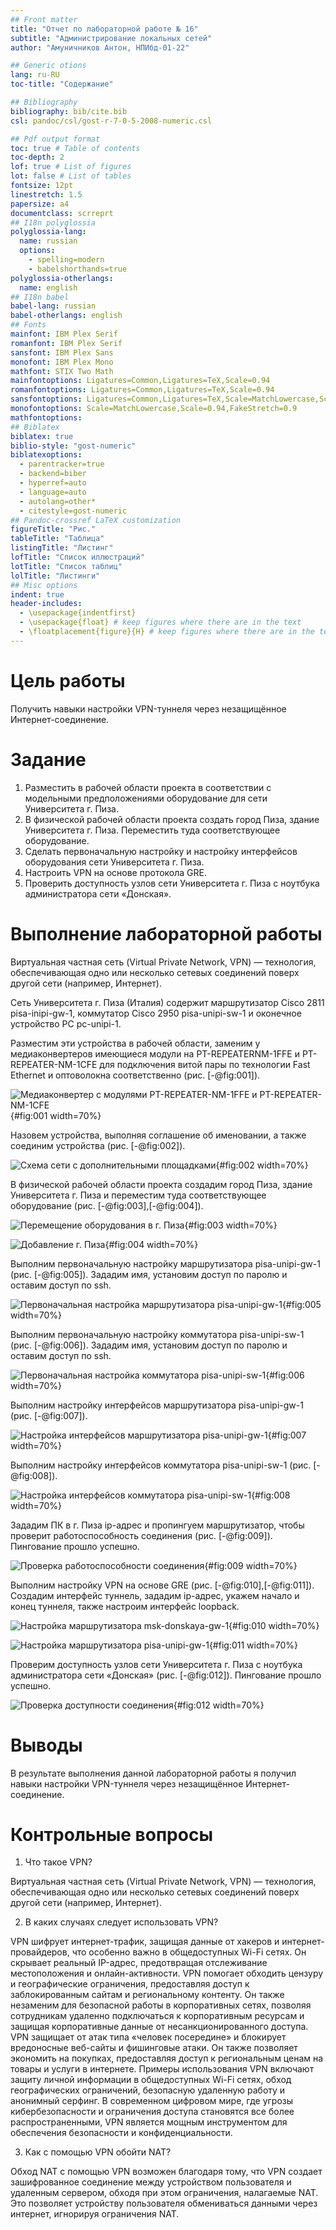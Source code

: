 ```yaml
---
## Front matter
title: "Отчет по лабораторной работе № 16"
subtitle: "Администрирование локальных сетей"
author: "Амуничников Антон, НПИбд-01-22"

## Generic otions
lang: ru-RU
toc-title: "Содержание"

## Bibliography
bibliography: bib/cite.bib
csl: pandoc/csl/gost-r-7-0-5-2008-numeric.csl

## Pdf output format
toc: true # Table of contents
toc-depth: 2
lof: true # List of figures
lot: false # List of tables
fontsize: 12pt
linestretch: 1.5
papersize: a4
documentclass: scrreprt
## I18n polyglossia
polyglossia-lang:
  name: russian
  options:
	- spelling=modern
	- babelshorthands=true
polyglossia-otherlangs:
  name: english
## I18n babel
babel-lang: russian
babel-otherlangs: english
## Fonts
mainfont: IBM Plex Serif
romanfont: IBM Plex Serif
sansfont: IBM Plex Sans
monofont: IBM Plex Mono
mathfont: STIX Two Math
mainfontoptions: Ligatures=Common,Ligatures=TeX,Scale=0.94
romanfontoptions: Ligatures=Common,Ligatures=TeX,Scale=0.94
sansfontoptions: Ligatures=Common,Ligatures=TeX,Scale=MatchLowercase,Scale=0.94
monofontoptions: Scale=MatchLowercase,Scale=0.94,FakeStretch=0.9
mathfontoptions:
## Biblatex
biblatex: true
biblio-style: "gost-numeric"
biblatexoptions:
  - parentracker=true
  - backend=biber
  - hyperref=auto
  - language=auto
  - autolang=other*
  - citestyle=gost-numeric
## Pandoc-crossref LaTeX customization
figureTitle: "Рис."
tableTitle: "Таблица"
listingTitle: "Листинг"
lofTitle: "Список иллюстраций"
lotTitle: "Список таблиц"
lolTitle: "Листинги"
## Misc options
indent: true
header-includes:
  - \usepackage{indentfirst}
  - \usepackage{float} # keep figures where there are in the text
  - \floatplacement{figure}{H} # keep figures where there are in the text
---
```


# Цель работы

Получить навыки настройки VPN-туннеля через незащищённое Интернет-соединение.

# Задание

1. Разместить в рабочей области проекта в соответствии с модельными предположениями оборудование для сети Университета г. Пиза.
2. В физической рабочей области проекта создать город Пиза, здание Университета г. Пиза. Переместить туда соответствующее оборудование.
3. Сделать первоначальную настройку и настройку интерфейсов оборудования
сети Университета г. Пиза.
4. Настроить VPN на основе протокола GRE.
5. Проверить доступность узлов сети Университета г. Пиза с ноутбука администратора сети «Донская».

# Выполнение лабораторной работы

Виртуальная частная сеть (Virtual Private Network, VPN) — технология,
обеспечивающая одно или несколько сетевых соединений поверх другой сети
(например, Интернет).

Сеть Университета г. Пиза (Италия) содержит маршрутизатор Cisco 2811
pisa-inipi-gw-1, коммутатор Cisco 2950 pisa-unipi-sw-1 и оконечное устройство PC pc-unipi-1.

Разместим эти устройства в рабочей области, заменим у медиаконвертеров имеющиеся модули на PT-REPEATERNM-1FFE и PT-REPEATER-NM-1CFE для подключения витой пары по технологии Fast Ethernet и оптоволокна соответственно (рис. [-@fig:001]).

![Медиаконвертер с модулями PT-REPEATER-NM-1FFE и PT-REPEATER-NM-1CFE](image/1.png){#fig:001 width=70%}

Назовем устройства, выполняя соглашение об именовании, а также соединим устройства (рис. [-@fig:002]).

![Схема сети с дополнительными площадками](image/2.png){#fig:002 width=70%}

В физической рабочей области проекта создадим город Пиза, здание Университета г. Пиза и переместим туда соответствующее оборудование (рис. [-@fig:003],[-@fig:004]). 

![Перемещение оборудования в г. Пиза](image/3.png){#fig:003 width=70%}

![Добавление г. Пиза](image/4.png){#fig:004 width=70%}

Выполним первоначальную настройку маршрутизатора pisa-unipi-gw-1 (рис. [-@fig:005]). Зададим имя, установим доступ по паролю и оставим доступ по ssh.

![Первоначальная настройка маршрутизатора pisa-unipi-gw-1](image/5.png){#fig:005 width=70%}

Выполним первоначальную настройку коммутатора pisa-unipi-sw-1 (рис. [-@fig:006]). Зададим имя, установим доступ по паролю и оставим доступ по ssh.

![Первоначальная настройка коммутатора pisa-unipi-sw-1](image/6.png){#fig:006 width=70%}

Выполним настройку интерфейсов маршрутизатора pisa-unipi-gw-1 (рис. [-@fig:007]).

![Настройка интерфейсов маршрутизатора pisa-unipi-gw-1](image/7.png){#fig:007 width=70%}

Выполним настройку интерфейсов коммутатора pisa-unipi-sw-1 (рис. [-@fig:008]).

![Настройка интерфейсов коммутатора pisa-unipi-sw-1](image/8.png){#fig:008 width=70%}

Зададим ПК в г. Пиза ip-адрес и пропингуем маршрутизатор, чтобы проверит работоспособность соединения (рис. [-@fig:009]). Пингование прошло успешно.

![Проверка работоспособности соединения](image/9.png){#fig:009 width=70%}

Выполним настройку VPN на основе GRE (рис. [-@fig:010],[-@fig:011]). Создадим интерфейс туннель, зададим ip-адрес, укажем начало и конец туннеля, также настроим интерфейс loopback.

![Настройка маршрутизатора msk-donskaya-gw-1](image/10.png){#fig:010 width=70%}

![Настройка маршрутизатора pisa-unipi-gw-1](image/11.png){#fig:011 width=70%}

Проверим доступность узлов сети Университета г. Пиза с ноутбука администратора сети «Донская» (рис. [-@fig:012]). Пингование прошло успешно.

![Проверка доступности соединения](image/12.png){#fig:012 width=70%}

# Выводы

В результате выполнения данной лабораторной работы я получил навыки настройки VPN-туннеля через незащищённое Интернет-соединение.


# Контрольные вопросы

1. Что такое VPN?

Виртуальная частная сеть (Virtual Private Network, VPN) — технология,
обеспечивающая одно или несколько сетевых соединений поверх другой сети
(например, Интернет).

2. В каких случаях следует использовать VPN?

VPN шифрует интернет-трафик, защищая данные от хакеров и интернет-провайдеров, что особенно важно в общедоступных Wi-Fi сетях. Он скрывает реальный IP-адрес, предотвращая отслеживание местоположения и онлайн-активности.
VPN помогает обходить цензуру и географические ограничения, предоставляя доступ к заблокированным сайтам и региональному контенту. Он также незаменим для безопасной работы в корпоративных сетях, позволяя сотрудникам удаленно подключаться к корпоративным ресурсам и защищая корпоративные данные от несанкционированного доступа.
VPN защищает от атак типа «человек посередине» и блокирует вредоносные веб-сайты и фишинговые атаки. Он также позволяет экономить на покупках, предоставляя доступ к региональным ценам на товары и услуги в интернете.
Примеры использования VPN включают защиту личной информации в общедоступных Wi-Fi сетях, обход географических ограничений, безопасную удаленную работу и анонимный серфинг. В современном цифровом мире, где угрозы кибербезопасности и ограничения доступа становятся все более распространенными, VPN является мощным инструментом для обеспечения безопасности и конфиденциальности.

3. Как с помощью VPN обойти NAT?

Обход NAT с помощью VPN возможен благодаря тому, что VPN создает зашифрованное соединение между устройством пользователя и удаленным сервером, обходя при этом ограничения, налагаемые NAT. Это позволяет устройству пользователя обмениваться данными через интернет, игнорируя ограничения NAT.

